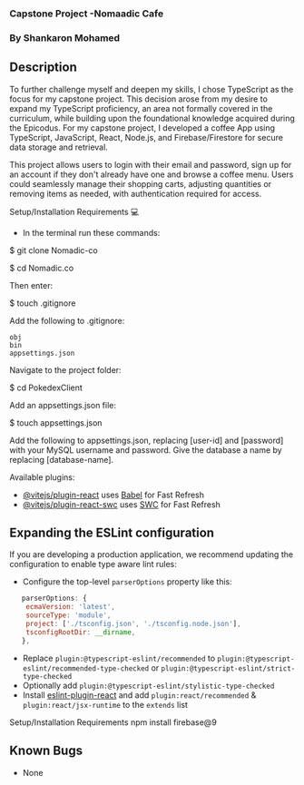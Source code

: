 

### Capstone Project -Nomaadic Cafe
### By Shankaron Mohamed 

## Description

To further challenge myself and deepen my skills, I chose TypeScript as the focus for my capstone project. This decision arose from my desire to expand my TypeScript proficiency, an area not formally covered in the curriculum, while building upon the foundational knowledge acquired during the Epicodus. For my capstone project, I developed a coffee App using TypeScript, JavaScript, React, Node.js, and Firebase/Firestore for secure data storage and retrieval.

This project allows users to login with their email and password, sign up for an account if they don't already have one and browse a coffee menu. Users could seamlessly manage their shopping carts, adjusting quantities or removing items as needed, with authentication required for access. 

Setup/Installation Requirements 💻

- In the terminal run these commands:

$ git clone Nomadic-co

$ cd Nomadic.co

Then enter:

$ touch .gitignore

Add the following to .gitignore:

    obj 
    bin 
    appsettings.json
Navigate to the project folder:

$ cd PokedexClient

Add an appsettings.json file:

$ touch appsettings.json

Add the following to appsettings.json, replacing [user-id] and [password] with your MySQL username and password. Give the database a name by replacing [database-name].



Available plugins:

- [@vitejs/plugin-react](https://github.com/vitejs/vite-plugin-react/blob/main/packages/plugin-react/README.md) uses [Babel](https://babeljs.io/) for Fast Refresh
- [@vitejs/plugin-react-swc](https://github.com/vitejs/vite-plugin-react-swc) uses [SWC](https://swc.rs/) for Fast Refresh

## Expanding the ESLint configuration

If you are developing a production application, we recommend updating the configuration to enable type aware lint rules:

- Configure the top-level `parserOptions` property like this:

```js
   parserOptions: {
    ecmaVersion: 'latest',
    sourceType: 'module',
    project: ['./tsconfig.json', './tsconfig.node.json'],
    tsconfigRootDir: __dirname,
   },
```

- Replace `plugin:@typescript-eslint/recommended` to `plugin:@typescript-eslint/recommended-type-checked` or `plugin:@typescript-eslint/strict-type-checked`
- Optionally add `plugin:@typescript-eslint/stylistic-type-checked`
- Install [eslint-plugin-react](https://github.com/jsx-eslint/eslint-plugin-react) and add `plugin:react/recommended` & `plugin:react/jsx-runtime` to the `extends` list


Setup/Installation Requirements
npm install firebase@9

## Known Bugs
- None
